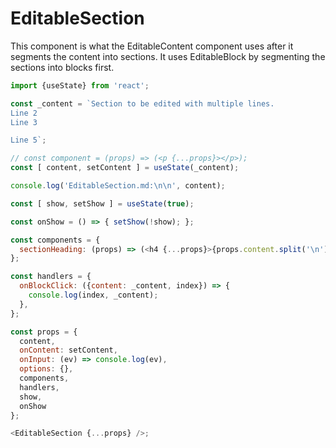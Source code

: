 # EditableSection

This component is what the EditableContent component uses after it segments the content into sections. It uses EditableBlock by segmenting the sections into blocks first.

```js
import {useState} from 'react';

const _content = `Section to be edited with multiple lines.
Line 2
Line 3

Line 5`;

// const component = (props) => (<p {...props}></p>);
const [ content, setContent ] = useState(_content);

console.log('EditableSection.md:\n\n', content);

const [ show, setShow ] = useState(true);

const onShow = () => { setShow(!show); };

const components = {
  sectionHeading: (props) => (<h4 {...props}>{props.content.split('\n')[0]}</h4>),
};

const handlers = {
  onBlockClick: ({content: _content, index}) => {
    console.log(index, _content);
  },
};

const props = {
  content,
  onContent: setContent,
  onInput: (ev) => console.log(ev),
  options: {},
  components,
  handlers,
  show,
  onShow
};

<EditableSection {...props} />;
```
